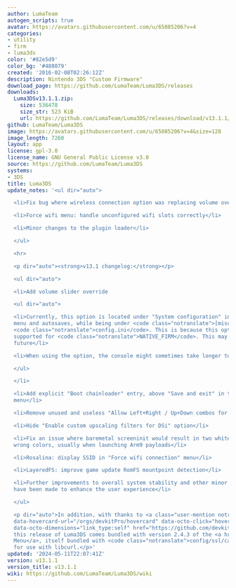 ```yaml
---
author: LumaTeam
autogen_scripts: true
avatar: https://avatars.githubusercontent.com/u/65085206?v=4
categories:
- utility
- firm
- luma3ds
color: '#82e5d9'
color_bg: '#488079'
created: '2016-02-08T02:26:12Z'
description: Nintendo 3DS "Custom Firmware"
download_page: https://github.com/LumaTeam/Luma3DS/releases
downloads:
  Luma3DSv13.1.1.zip:
    size: 536478
    size_str: 523 KiB
    url: https://github.com/LumaTeam/Luma3DS/releases/download/v13.1.1/Luma3DSv13.1.1.zip
github: LumaTeam/Luma3DS
image: https://avatars.githubusercontent.com/u/65085206?v=4&size=128
image_length: 7260
layout: app
license: gpl-3.0
license_name: GNU General Public License v3.0
source: https://github.com/LumaTeam/Luma3DS
systems:
- 3DS
title: Luma3DS
update_notes: '<ul dir="auto">

  <li>Fix bug where wireless connection option was replacing volume override</li>

  <li>Force wifi menu: handle unconfigured wifi slots correctly</li>

  <li>Minor changes to the plugin loader</li>

  </ul>

  <hr>

  <p dir="auto"><strong>v13.1 changelog:</strong></p>

  <ul dir="auto">

  <li>Add volume slider override

  <ul dir="auto">

  <li>Currently, this option is located under "System configuration" in the Rosalina
  menu and autosaves, while being under <code class="notranslate">[misc]</code> in
  <code class="notranslate">config.ini</code>. This is because this option is only
  supported for <code class="notranslate">NATIVE_FIRM</code>. This may change in the
  future</li>

  <li>When using the option, the console might sometimes take longer to shutdown</li>

  </ul>

  </li>

  <li>Add explicit "Boot chainloader" entry, above "Save and exit" in the boot configuration
  menu</li>

  <li>Remove unused and useless "Allow Left+Right / Up+Down combos for DSi" option</li>

  <li>Hide "Enable custom upscaling filters for DSi" option</li>

  <li>Fix an issue where baremetal screeninit would result in two white screens or
  wrong colors, usually when launching Arm9 payloads</li>

  <li>Rosalina: display SSID in "Force wifi connection" menu</li>

  <li>LayeredFS: improve game update RomFS mountpoint detection</li>

  <li>Further improvements to overall system stability and other minor adjustments
  have been made to enhance the user experience</li>

  </ul>

  <p dir="auto">In addition, with thanks to <a class="user-mention notranslate" data-hovercard-type="organization"
  data-hovercard-url="/orgs/devkitPro/hovercard" data-octo-click="hovercard-link-click"
  data-octo-dimensions="link_type:self" href="https://github.com/devkitPro">@devkitPro</a>,
  this release of Luma3DS comes bundled with version 2.4.3 of the <a href="https://github.com/devkitPro/3ds-hbmenu">Homebrew
  Menu</a>, itself bundled with <code class="notranslate">config/ssl/cacert.pem</code>
  for use with libcurl.</p>'
updated: '2024-05-11T22:07:41Z'
version: v13.1.1
version_title: v13.1.1
wiki: https://github.com/LumaTeam/Luma3DS/wiki
---
```


